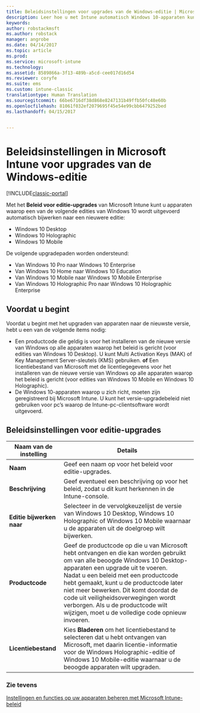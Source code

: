 ```yaml
---
title: Beleidsinstellingen voor upgrades van de Windows-editie | Microsoft Docs
description: Leer hoe u met Intune automatisch Windows 10-apparaten kunt bijwerken naar een andere versie.
keywords: 
author: robstackmsft
ms.author: robstack
manager: angrobe
ms.date: 04/14/2017
ms.topic: article
ms.prod: 
ms.service: microsoft-intune
ms.technology: 
ms.assetid: 8589866a-3f13-489b-a5cd-cee017d16d54
ms.reviewer: coryfe
ms.suite: ems
ms.custom: intune-classic
translationtype: Human Translation
ms.sourcegitcommit: 66be6716df38d868e8247131b49ffb50fc48e60b
ms.openlocfilehash: 81061f032ef2079695f45e54e99cbb6479252bed
ms.lasthandoff: 04/15/2017


---
```


# <a name="windows-edition-upgrade-policy-settings-in-microsoft-intune"></a>Beleidsinstellingen in Microsoft Intune voor upgrades van de Windows-editie

[!INCLUDE[classic-portal](../includes/classic-portal.md)]

Met het **Beleid voor editie-upgrades** van Microsoft Intune kunt u apparaten waarop een van de volgende edities van Windows 10 wordt uitgevoerd automatisch bijwerken naar een nieuwere editie:
* Windows 10 Desktop
* Windows 10 Holographic
* Windows 10 Mobile

De volgende upgradepaden worden ondersteund:
- Van Windows 10 Pro naar Windows 10 Enterprise
- Van Windows 10 Home naar Windows 10 Education
- Van Windows 10 Mobile naar Windows 10 Mobile Enterprise
- Van Windows 10 Holographic Pro naar Windows 10 Holographic Enterprise

## <a name="before-you-start"></a>Voordat u begint
Voordat u begint met het upgraden van apparaten naar de nieuwste versie, hebt u een van de volgende items nodig:
* Een productcode die geldig is voor het installeren van de nieuwe versie van Windows op alle apparaten waarop het beleid is gericht (voor edities van Windows 10 Desktop). U kunt Multi Activation Keys (MAK) of Key Management Server-sleutels (KMS) gebruiken.
**of** Een licentiebestand van Microsoft met de licentiegegevens voor het installeren van de nieuwe versie van Windows op alle apparaten waarop het beleid is gericht (voor edities van Windows 10 Mobile en Windows 10 Holographic).
* De Windows 10-apparaten waarop u zich richt, moeten zijn geregistreerd bij Microsoft Intune. U kunt het versie-upgradebeleid niet gebruiken voor pc’s waarop de Intune-pc-clientsoftware wordt uitgevoerd.

## <a name="edition-upgrade-policy-settings"></a>Beleidsinstellingen voor editie-upgrades

|Naam van de instelling|Details|
|-|-|
|**Naam**|Geef een naam op voor het beleid voor editie-upgrades.|
|**Beschrijving**|Geef eventueel een beschrijving op voor het beleid, zodat u dit kunt herkennen in de Intune-console.
|**Editie bijwerken naar**|Selecteer in de vervolgkeuzelijst de versie van Windows 10 Desktop, Windows 10 Holographic of Windows 10 Mobile waarnaar u de apparaten uit de doelgroep wilt bijwerken.
|**Productcode**|Geef de productcode op die u van Microsoft hebt ontvangen en die kan worden gebruikt om van alle beoogde Windows 10 Desktop-apparaten een upgrade uit te voeren.<br>Nadat u een beleid met een productcode hebt gemaakt, kunt u de productcode later niet meer bewerken. Dit komt doordat de code uit veiligheidsoverwegingen wordt verborgen. Als u de productcode wilt wijzigen, moet u de volledige code opnieuw invoeren.
|**Licentiebestand**|Kies **Bladeren** om het licentiebestand te selecteren dat u hebt ontvangen van Microsoft, met daarin licentie-informatie voor de Windows Holographic-editie of Windows 10 Mobile-editie waarnaar u de beoogde apparaten wilt upgraden.

### <a name="see-also"></a>Zie tevens
[Instellingen en functies op uw apparaten beheren met Microsoft Intune-beleid](manage-settings-and-features-on-your-devices-with-microsoft-intune-policies.md)

